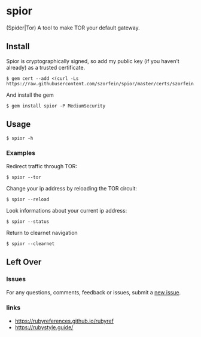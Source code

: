 # spior
(Spider|Tor) A tool to make TOR your default gateway.

## Install
Spior is cryptographically signed, so add my public key (if you haven’t already) as a trusted certificate.

    $ gem cert --add <(curl -Ls https://raw.githubusercontent.com/szorfein/spior/master/certs/szorfein.pem)

And install the gem

    $ gem install spior -P MediumSecurity

## Usage

    $ spior -h

### Examples
Redirect traffic through TOR:

    $ spior --tor

Change your ip address by reloading the TOR circuit:

    $ spior --reload

Look informations about your current ip address:

    $ spior --status

Return to clearnet navigation

    $ spior --clearnet

## Left Over

### Issues
For any questions, comments, feedback or issues, submit a [new issue](https://github.com/szorfein/spior/issues/new).

### links
+ https://rubyreferences.github.io/rubyref
+ https://rubystyle.guide/